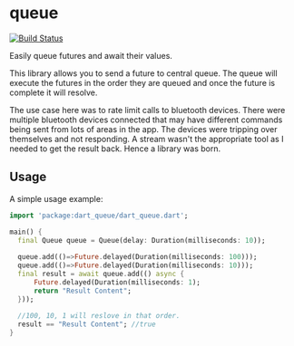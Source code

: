 # queue
[![Build Status](https://travis-ci.org/rknell/dart_queue.svg?branch=master)](https://travis-ci.org/rknell/dart_queue)

Easily queue futures and await their values.

This library allows you to send a future to central queue. The queue will execute the futures in the order they are queued and once the future is complete it will resolve.

The use case here was to rate limit calls to bluetooth devices. There were multiple bluetooth devices connected that may have different commands being sent from lots of areas in the app. The devices were tripping over themselves and not responding. A stream wasn't the appropriate tool as I needed to get the result back. Hence a library was born.

## Usage

A simple usage example:

```dart
import 'package:dart_queue/dart_queue.dart';

main() {
  final Queue queue = Queue(delay: Duration(milliseconds: 10));
  
  queue.add(()=>Future.delayed(Duration(milliseconds: 100)));
  queue.add(()=>Future.delayed(Duration(milliseconds: 10)));
  final result = await queue.add(() async {
      Future.delayed(Duration(milliseconds: 1);
      return "Result Content";
  }));
  
  //100, 10, 1 will reslove in that order.
  result == "Result Content"; //true
}
```
